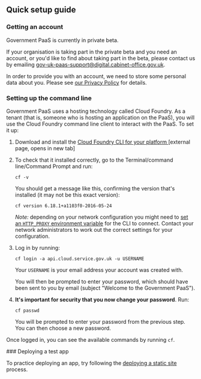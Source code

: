 ## Quick setup guide

### Getting an account

Government PaaS is currently in private beta.

If your organisation is taking part in the private beta and you need an account, or you'd like to find about taking part in the beta, please contact us by emailing [gov-uk-paas-support@digital.cabinet-office.gov.uk](mailto:gov-uk-paas-support@digital.cabinet-office.gov.uk).

In order to provide you with an account, we need to store some personal data about you. Please see [our Privacy Policy](/#privacy-policy) for details.

### Setting up the command line

Government PaaS uses a hosting technology called Cloud Foundry. As a tenant (that is, someone who is hosting an application on the PaaS), you will use the Cloud Foundry command line client to interact with the PaaS. To set it up:

1. Download and install the <a href="https://github.com/cloudfoundry/cli#downloads" target="blank">Cloud Foundry CLI for your platform </a> [external page, opens in new tab]
2. To check that it installed correctly, go to the Terminal/command line/Command Prompt and run:

    ```
    cf -v
    ```

    You should get a message like this, confirming the version that's installed (it may not be this exact version):

    ```
    cf version 6.18.1+a1103f0-2016-05-24
    ```

    *Note:* depending on your network configuration you might need to [set an ```HTTP_PROXY``` environment variable](https://docs.cloudfoundry.org/cf-cli/http-proxy.html) for the CLI to connect. Contact your network administrators to work out the correct settings for your configuration.  

3. Log in by running:

    ```
    cf login -a api.cloud.service.gov.uk -u USERNAME
    ```

    Your `USERNAME` is your email address your account was created with.

    You will then be prompted to enter your password, which should have been sent to you by email (subject "Welcome to the Government PaaS").

4. **It's important for security that you now change your password**. Run:

     ``cf passwd``

    You will be prompted to enter your password from the previous step. You can then choose a new password.

Once logged in, you can see the available commands by running ```cf```.


### Deploying a test app

To practice deploying an app, try following the [deploying a static site](/#deploying-a-static-site) process.




